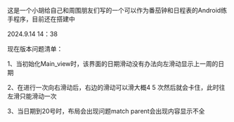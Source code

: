 这是一个小胡给自己和周围朋友们写的一个可以作为番茄钟和日程表的Android练手程序，目前还在搭建中

2024.9.14 14：38

现在版本问题清单：

1、当初始化Main_view时，该界面的日期滑动没有办法向左滑动显示上一周的日期

2、在进行一次向右滑动后，右边的滑动可以滑大概4 5 次然后就会卡住，此时往左滑只能滑动一次

3、当日期到20号时，布局会出现问题match parent会出现内容显示不全
